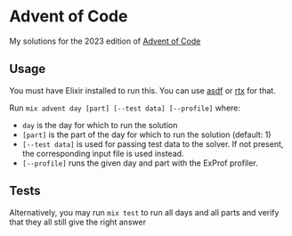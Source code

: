 # Advent of Code

My solutions for the 2023 edition of [Advent of Code](https://adventofcode.com/)

## Usage

You must have Elixir installed to run this. You can use [asdf](https://asdf-vm.com) or [rtx](https://github.com/jdx/rtx) for that.

Run `mix advent day [part] [--test data] [--profile]` where:

- `day` is the day for which to run the solution
- `[part]` is the part of the day for which to run the solution (default: 1)
- `[--test data]` is used for passing test data to the solver. If not present, the corresponding input file is used instead.
- `[--profile]` runs the given day and part with the ExProf profiler.

## Tests

Alternatively, you may run `mix test` to run all days and all parts and verify that they all still give the right answer
